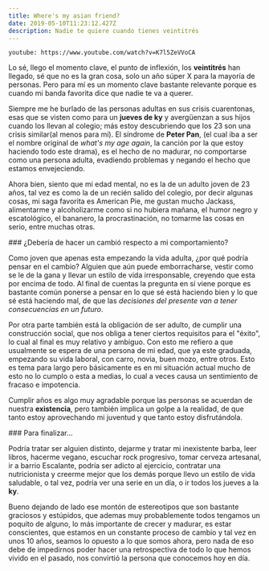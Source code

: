 ```yaml
---
title: Where's my asian friend?
date: 2019-05-10T11:23:12.427Z
description: Nadie te quiere cuando tienes veintitrés
---
```


`youtube: https://www.youtube.com/watch?v=K7l5ZeVVoCA`

Lo sé, llego el momento clave, el punto de inflexión, los **veintitrés** han llegado, sé que no es la gran cosa, solo un año súper X para la mayoría de personas. Pero para mí es un momento clave bastante relevante porque es cuando mi banda favorita dice que nadie te va a querer.

Siempre me he burlado de las personas adultas en sus crisis cuarentonas, esas que se visten como para un **jueves de ky** y avergüenzan a sus hijos cuando los llevan al colegio; más estoy descubriendo que los 23 son una crisis similar(al menos para mí). El síndrome de **Peter Pan**, (el cual iba a ser el nombre original de _what's my age again_, la canción por la que estoy haciendo todo este drama), es el hecho de no madurar, no comportarse como una persona adulta, evadiendo problemas y negando el hecho que estamos envejeciendo.

Ahora bien, siento que mi edad mental, no es la de un adulto joven de 23 años, tal vez es como la de un recién salido del colegio, por decir algunas cosas, mi saga favorita es American Pie, me gustan mucho Jackass, alimentarme y alcoholizarme como si no hubiera mañana, el humor negro y escatológico, el bananero, la procrastinación, no tomarme las cosas en serio, entre muchas otras.

### ¿Debería de hacer un cambió respecto a mi comportamiento?

Como joven que apenas esta empezando la vida adulta, ¿por qué podría pensar en el cambio? Alguien que aún puede emborracharse, vestir como se le de la gana y llevar un estilo de vida irresponsable, creyendo que esta por encima de todo. Al final de cuentas la pregunta en sí viene porque es bastante común ponerse a pensar en lo que sé está haciendo bien y lo que sé está haciendo mal, de que las _decisiones del presente van a tener consecuencias en un futuro_.

Por otra parte también está la obligación de ser adulto, de cumplir una construcción social, que nos obliga a tener ciertos requisitos para el "éxito", lo cual al final es muy relativo y ambiguo.
Con esto me refiero a que usualmente se espera de una persona de mi edad, que ya este graduada, empezando su vida laboral, con carro, novia, buen mozo, entre otros. Esto es tema para largo pero básicamente es en mi situación actual mucho de esto no lo cumplo o esta a medias, lo cual a veces causa un sentimiento de fracaso e impotencia.

Cumplir años es algo muy agradable porque las personas se acuerdan de nuestra **existencia**, pero también implica un golpe a la realidad, de que tanto estoy aprovechando mi juventud y que tanto estoy disfrutándola.

### Para finalizar...

Podría tratar ser alguien distinto, dejarme y tratar mi inexistente barba, leer libros, hacerme vegano, escuchar rock progresivo, tomar cerveza artesanal, ir a barrio Escalante, podría ser adicto al ejercicio, contratar una nutricionista y creerme mejor que los demás porque llevo un estilo de vida saludable, o tal vez, podría ver una serie en un día, o ir todos los jueves a la **ky**.

Bueno dejando de lado ese montón de estereotipos que son bastante graciosos y estúpidos, que ademas muy probablemente todos tengamos un poquito de alguno, lo más importante de crecer y madurar, es estar conscientes, que estamos en un constante proceso de cambio y tal vez en unos 10 años, seamos lo opuesto a lo que somos ahora, pero nada de eso debe de impedirnos poder hacer una retrospectiva de todo lo que hemos vivido en el pasado, nos convirtió la persona que conocemos hoy en día.
